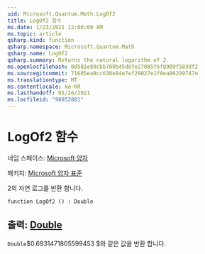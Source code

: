 ```yaml
---
uid: Microsoft.Quantum.Math.LogOf2
title: LogOf2 함수
ms.date: 1/23/2021 12:00:00 AM
ms.topic: article
qsharp.kind: function
qsharp.namespace: Microsoft.Quantum.Math
qsharp.name: LogOf2
qsharp.summary: Returns the natural logarithm of 2.
ms.openlocfilehash: 0d581e89cbb709b45d8fe27085f6f8909f583df2
ms.sourcegitcommit: 71605ea9cc630e84e7ef29027e1f0ea06299747e
ms.translationtype: MT
ms.contentlocale: ko-KR
ms.lasthandoff: 01/26/2021
ms.locfileid: "98852881"
---
```

# <a name="logof2-function"></a>LogOf2 함수

네임 스페이스: [Microsoft 양자](xref:Microsoft.Quantum.Math)

패키지: [Microsoft 양자 표준](https://nuget.org/packages/Microsoft.Quantum.Standard)


2의 자연 로그를 반환 합니다.

```qsharp
function LogOf2 () : Double
```


## <a name="output--double"></a>출력: [Double](xref:microsoft.quantum.lang-ref.double)

`Double`$0.6931471805599453 $와 같은 값을 반환 합니다.